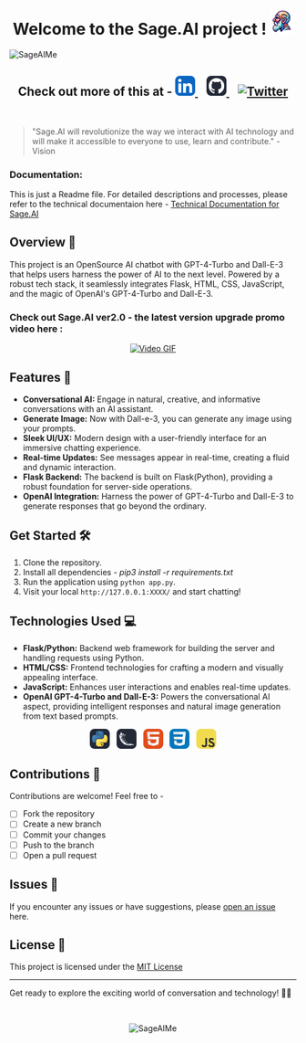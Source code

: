 <h1 align = "center" >
  Welcome to the Sage.AI project ! <img src="https://github.com/Shreyan1/Sage.AI/blob/main/Sage.png?raw=true" width="40"/>
</h1>
<img src="https://github.com/Shreyan1/items/blob/main/Linkedin%20Banner.png" alt="SageAIMe"/>

<h2 align="center">
  Check out more of this at - 
  <a href="https://www.linkedin.com/in/shreyanbasuray/">
    <img src="https://github.com/tandpfun/skill-icons/blob/main/icons/LinkedIn.svg" alt="LinkedIn" width="35" height="35"/>
  </a>
  <a href="https://github.com/Shreyan1/Sage.AI/" style="margin: 0 15px;">
    <img src="https://raw.githubusercontent.com/tandpfun/skill-icons/af89bcc5e478013caaa514c31a3789f25e818193/icons/Github-Dark.svg" alt="GitHub" width="35" height="35"/>
  </a>
  <a href="https://twitter.com/theengineerboy1">
    <img src="https://upload.wikimedia.org/wikipedia/commons/thumb/5/57/X_logo_2023_%28white%29.png/600px-X_logo_2023_%28white%29.png" alt="Twitter" width="35" height="35"/>
  </a>
</h2>
<br>

> "Sage.AI will revolutionize the way we interact with AI technology and will make it accessible to everyone to use, learn and contribute." - Vision

### Documentation:
This is just a Readme file. For detailed descriptions and processes, please refer to the technical documentaion here -
[Technical Documentation for Sage.AI](https://drive.google.com/file/d/1_VFpiMQfQXvEwWGYuCPXUaU0q0qVH6W-/view) 

## Overview 🌈

This project is an OpenSource AI chatbot with GPT-4-Turbo and Dall-E-3 that helps users harness the power of AI to the next level. Powered by a robust tech stack, it seamlessly integrates Flask, HTML, CSS, JavaScript, and the magic of OpenAI's GPT-4-Turbo and Dall-E-3.

<h3>
  Check out Sage.AI ver2.0 - the latest version upgrade promo video here :
</h3>
<p align="center">
  <a href="https://youtu.be/wmcNbKDmlIk">
    <img src="https://github.com/Shreyan1/items/blob/main/Sage2.gif" alt="Video GIF" width="720"/>
  </a>
</p>


## Features 🎉

- **Conversational AI:** Engage in natural, creative, and informative conversations with an AI assistant.
- **Generate Image:** Now with Dall-e-3, you can generate any image using your prompts.
- **Sleek UI/UX:** Modern design with a user-friendly interface for an immersive chatting experience.
- **Real-time Updates:** See messages appear in real-time, creating a fluid and dynamic interaction.
- **Flask Backend:** The backend is built on Flask(Python), providing a robust foundation for server-side operations.
- **OpenAI Integration:** Harness the power of GPT-4-Turbo and Dall-E-3 to generate responses that go beyond the ordinary.

## Get Started 🛠️

1. Clone the repository.
2. Install all dependencies - *pip3 install -r requirements.txt*
3. Run the application using `python app.py`.
4. Visit your local `http://127.0.0.1:XXXX/` and start chatting!

## Technologies Used 💻

- **Flask/Python:** Backend web framework for building the server and handling requests using Python.
- **HTML/CSS:** Frontend technologies for crafting a modern and visually appealing interface.
- **JavaScript:** Enhances user interactions and enables real-time updates.
- **OpenAI GPT-4-Turbo and Dall-E-3:** Powers the conversational AI aspect, providing intelligent responses and natural image generation from text based prompts.
<p align="center">
  <img src="https://raw.githubusercontent.com/tandpfun/skill-icons/af89bcc5e478013caaa514c31a3789f25e818193/icons/Python-Dark.svg" width="35px" />&nbsp;&nbsp;
  <img src="https://github.com/tandpfun/skill-icons/blob/main/icons/Flask-Dark.svg" width="35px" />&nbsp;&nbsp;
  <img src="https://raw.githubusercontent.com/tandpfun/skill-icons/af89bcc5e478013caaa514c31a3789f25e818193/icons/HTML.svg" width="35px" />&nbsp;&nbsp;
  <img src="https://github.com/tandpfun/skill-icons/blob/main/icons/CSS.svg" width="35px" />&nbsp;&nbsp;
  <img src="https://github.com/tandpfun/skill-icons/blob/main/icons/JavaScript.svg" width="35px" />
</p>
  
## Contributions 🤝

Contributions are welcome! Feel free to -
- [ ] Fork the repository
- [ ] Create a new branch
- [ ] Commit your changes
- [ ] Push to the branch
- [ ] Open a pull request

## Issues 🐛

If you encounter any issues or have suggestions, please [open an issue](https://github.com/Shreyan1/Sage.AI/issues) here.

## License 📜

This project is licensed under the [MIT License](LICENSE)

---

Get ready to explore the exciting world of conversation and technology! 🚀💬

<br>
<p align="center">
  <img src="https://github.com/Shreyan1/items/blob/main/Linkedin%20Banner.png" alt="SageAIMe" width="720"/>
</p>

